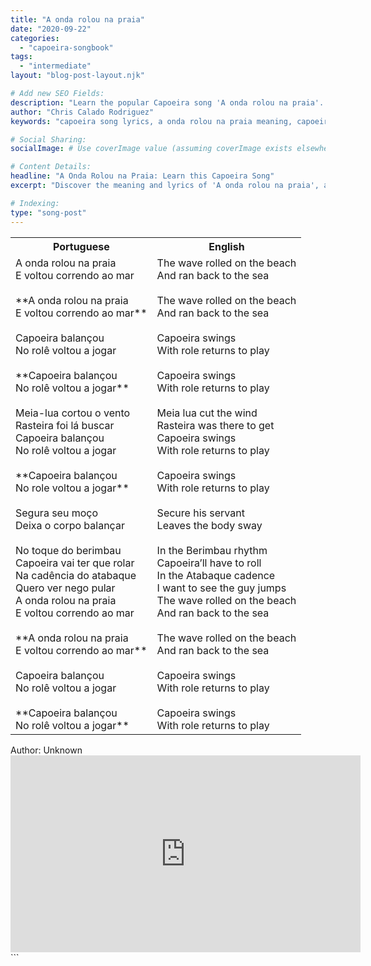 ```yaml
---
title: "A onda rolou na praia"
date: "2020-09-22"
categories:
  - "capoeira-songbook"
tags:
  - "intermediate"
layout: "blog-post-layout.njk"

# Add new SEO Fields:
description: "Learn the popular Capoeira song 'A onda rolou na praia'. Lyrics, translation, and cultural context explored. Master this intermediate level song!"
author: "Chris Calado Rodriguez"
keywords: "capoeira song lyrics, a onda rolou na praia meaning, capoeira music translation, intermediate capoeira songs, capoeira songbook online, capoeira roda songs, traditional capoeira songs, learn capoeira songs"

# Social Sharing:
socialImage: # Use coverImage value (assuming coverImage exists elsewhere)

# Content Details:
headline: "A Onda Rolou na Praia: Learn this Capoeira Song"
excerpt: "Discover the meaning and lyrics of 'A onda rolou na praia', a popular Capoeira song, and deepen your understanding of Capoeira music."

# Indexing:
type: "song-post"
---
```



<table class="capoeira-table">
    <tr class="header-row">
        <th>Portuguese</th>
        <th>English</th>
    </tr>
    <tr>
        <td>A onda rolou na praia<br>
E voltou correndo ao mar<br><br>
**A onda rolou na praia<br>
E voltou correndo ao mar**<br><br>
Capoeira balançou<br>
No rolê voltou a jogar<br><br>
**Capoeira balançou<br>
No rolê voltou a jogar**<br><br>
Meia-lua cortou o vento<br>
Rasteira foi lá buscar<br>
Capoeira balançou<br>
No rolê voltou a jogar<br><br>
**Capoeira balançou<br>
No role voltou a jogar**<br><br>
Segura seu moço<br>
Deixa o corpo balançar<br><br>
No toque do berimbau<br>
Capoeira vai ter que rolar<br>
Na cadência do atabaque<br>
Quero ver nego pular<br>
A onda rolou na praia<br>
E voltou correndo ao mar<br><br>
**A onda rolou na praia<br>
E voltou correndo ao mar**<br><br>
Capoeira balançou<br>
No rolê voltou a jogar<br><br>
**Capoeira balançou<br>
No rolê voltou a jogar**
</td>
        <td>The wave rolled on the beach<br>
And ran back to the sea<br><br>
The wave rolled on the beach<br>
And ran back to the sea<br><br>
Capoeira swings<br>
With role returns to play<br><br>
Capoeira swings<br>
With role returns to play<br><br>
Meia lua cut the wind<br>
Rasteira was there to get<br>
Capoeira swings<br>
With role returns to play<br><br>
Capoeira swings<br>
With role returns to play<br><br>
Secure his servant<br>
Leaves the body sway<br><br>
In the Berimbau rhythm<br>
Capoeira’ll have to roll<br>
In the Atabaque cadence<br>
I want to see the guy jumps<br>
The wave rolled on the beach<br>
And ran back to the sea<br><br>
The wave rolled on the beach<br>
And ran back to the sea<br><br>
Capoeira swings<br>
With role returns to play<br><br>
Capoeira swings<br>
With role returns to play
</td>
    </tr>
</table>
<figcaption>
Author: Unknown
</figcaption>

<iframe width="560" height="315" src="https://www.youtube.com/embed/VNmtT7lxAd0" title="YouTube video player" frameborder="0" allow="accelerometer; autoplay; clipboard-write; encrypted-media; gyroscope; picture-in-picture" allowfullscreen></iframe>
```